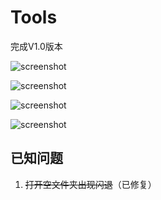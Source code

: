 # Tools

完成V1.0版本

![screenshot](https://github.com/HaleW/Tools/blob/master/Screenshots/2019-09-15_01-13-59.png)

![screenshot](https://github.com/HaleW/Tools/blob/master/Screenshots/2019-09-15_01-15-40.png)

![screenshot](https://github.com/HaleW/Tools/blob/master/Screenshots/2019-09-15_01-47-18.png)

![screenshot](https://github.com/HaleW/Tools/blob/master/Screenshots/2019-09-15_01-47-35.png)
## 已知问题

1. ~~打开空文件夹出现闪退~~（已修复）
